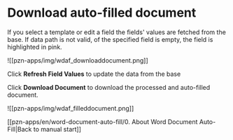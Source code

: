 # Download auto-filled document
If you select a template or edit a field the fields' values are fetched from the base. If data path is not valid, of the specified field is empty, the field is highlighted in pink.

![[pzn-apps/img/wdaf_downloaddocument.png]]

Click **Refresh Field Values** to update the data from the base

Click **Download Document** to download the processed and auto-filled document.

![[pzn-apps/img/wdaf_filleddocument.png]]

[[pzn-apps/en/word-document-auto-fill/0. About Word Document Auto-Fill|Back to manual start]]
